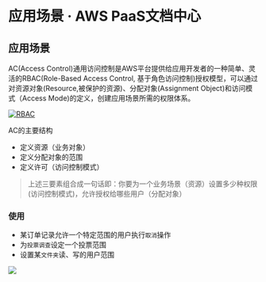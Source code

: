 # 应用场景 · AWS PaaS文档中心

## 应用场景

AC(Access Control)通用访问控制是AWS平台提供给应用开发者的一种简单、灵活的RBAC(Role-Based Access Control, 基于角色访问控制)授权模型，可以通过对资源对象(Resource,被保护的资源)、分配对象(Assignment Object)和访问模式（Access Mode)的定义，创建应用场景所需的权限体系。

[![RBAC](https://docs.awspaas.com/reference-guide/aws-paas-plugin-development-reference-guide/plugins/ac-1.png)](<ac-1.png>)

AC的主要结构

  * 定义资源（业务对象）
  * 定义分配对象的范围
  * 定义许可（访问控制模式）

> 上述三要素组合成一句话即：你要为一个业务场景（资源）设置多少种权限(访问控制模式)，允许授权给哪些用户（分配对象）

### 使用

  * 某订单记录允许一个特定范围的用户执行`取消`操作
  * 为`投票调查`设定一个投票范围
  * 设置某`文件夹`读、写的用户范围

[![](https://docs.awspaas.com/reference-guide/aws-paas-plugin-development-reference-guide/plugins/ac-2.png)](<ac-2.png>)